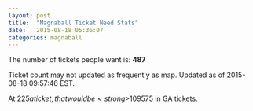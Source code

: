 ```yaml
---
layout: post
title:  "Magnaball Ticket Need Stats"
date:   2015-08-18 05:36:07
categories: magnaball
---
```


The number of tickets people want is: <strong>487</strong>

Ticket count may not updated as frequently as map. Updated as of 2015-08-18 09:57:46 EST.

At $225 a ticket, that would be <strong>$109575</strong> in GA tickets.